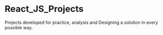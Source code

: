 # React_JS_Projects
Projects developed for practice, analysis and Designing a solution in every possible way. 

